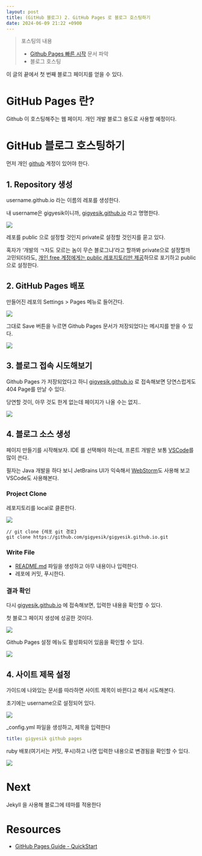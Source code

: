 ```yaml
---
layout: post
title: (GitHub 블로그) 2. GitHub Pages 로 블로그 호스팅하기
date: 2024-06-09 21:22 +0900
---
```


> 포스팅의 내용
> - [Github Pages 빠른 시작](https://docs.github.com/ko/pages/quickstart) 문서 파악
> - 블로그 호스팅

이 글의 끝에서 첫 번째 블로그 페이지를 얻을 수 있다.

# GitHub Pages 란?

Github 이 호스팅해주는 웹 페이지. 개인 개발 블로그 용도로 사용할 예정이다.

# GitHub 블로그 호스팅하기

먼저 개인 [github](https://github.com/) 계정이 있어야 한다.

## 1. Repository 생성

username.github.io 라는 이름의 레포를 생성한다.

내 username은 gigyesik이니까, [gigyesik.github.io](http://gigyesik.github.io) 라고 명명한다.

![](/assets/img/2024-06-09/github-pages-quickstart-1-create-new-repository.png)

레포를 public 으로 설정할 것인지 private로 설정할 것인지를 묻고 있다.

혹자가 ‘개발의 ㄱ자도 모르는 놈이 무슨 블로그냐’라고 할까봐 private으로 설정할까 고민되더라도, [개인 free 계정에게는 public 레포지토리만 제공](https://docs.github.com/en/get-started/learning-about-github/githubs-plans#github-free-for-personal-accounts)하므로 포기하고 public으로 설정한다.

## 2. GitHub Pages 배포

만들어진 레포의 Settings > Pages 메뉴로 들어간다.

![](/assets/img/2024-06-09/github-pages-quickstart-2-settings-page.png)

그대로 Save 버튼을 누르면 Github Pages 문서가 저장되었다는 메시지를 받을 수 있다.

![](/assets/img/2024-06-09/github-pages-quickstart-3-source-saved.png)

## 3. 블로그 접속 시도해보기

Github Pages 가 저장되었다고 하니 [gigyesik.github.io](http://gigyesik.github.io) 로 접속해보면 당연스럽게도 404 Page를 만날 수 있다.

당연할 것이, 아무 것도 한게 없는데 페이지가 나올 수는 없지..

![](/assets/img/2024-06-09/github-pages-quickstart-4-404.png)

## 4. 블로그 소스 생성

페이지 만들기를 시작해보자. IDE 를 선택해야 하는데, 프론트 개발은 보통 [VSCode](https://code.visualstudio.com/)를 많이 쓴다.

필자는 Java 개발을 하다 보니 JetBrains UI가 익숙해서 [WebStorm](https://www.jetbrains.com/ko-kr/webstorm/)도 사용해 보고 VSCode도 사용해본다.

### Project Clone

레포지토리를 local로 클론한다.

![](/assets/img/2024-06-09/github-pages-quickstart-5-clone.png)

```shell
// git clone {레포 git 경로}
git clone https://github.com/gigyesik/gigyesik.github.io.git
```

### Write File

- [README.md](http://README.md) 파일을 생성하고 아무 내용이나 입력한다.
- 레포에 커밋, 푸시한다.

### 결과 확인

다시 [gigyesik.github.io](http://gigyesik.github.io) 에 접속해보면, 입력한 내용을 확인할 수 있다.

첫 블로그 페이지 생성에 성공한 것이다.

![](/assets/img/2024-06-09/github-pages-quickstart-6-main.png)

Github Pages 설정 메뉴도 활성화되어 있음을 확인할 수 있다.

![](/assets/img/2024-06-09/github-pages-quickstart-7-setting.png)

## 4. 사이트 제목 설정

가이드에 나와있는 문서를 따라하면 사이트 제목이 바뀐다고 해서 시도해본다.

초기에는 username으로 설정되어 있다.

![](/assets/img/2024-06-09/github-pages-quickstart-8-default-title.png)

_config.yml 파일을 생성하고, 제목을 입력한다

```yaml
title: gigyesik github pages
```

ruby 배포(여기서는 커밋, 푸시)하고 나면 입력한 내용으로 변경됨을 확인할 수 있다.

![](/assets/img/2024-06-09/github-pages-quickstart-9-title.png)

# Next

Jekyll 을 사용해 블로그에 테마를 적용한다

# Resources

- [GitHub Pages Guide - QuickStart](https://docs.github.com/ko/pages/quickstart)
